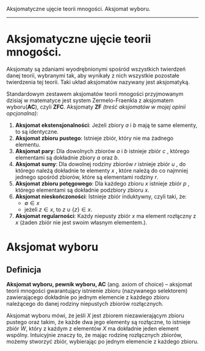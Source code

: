  Aksjomatyczne ujęcie teorii mnogości. Aksjomat wyboru.

---
# Aksjomatyczne ujęcie teorii mnogości.

Aksjomaty są zdaniami wyodrębnionymi spośród wszystkich twierdzeń danej teorii, wybranymi tak, aby wynikały z nich wszystkie pozostałe twierdzenia tej teorii. Taki układ aksjomatów nazywany jest aksjomatyką.  

Standardowym zestawem aksjomatów teorii mnogości przyjmowanym dzisiaj w matematyce jest system Zermelo-Fraenkla z aksjomatem wyboru(__AC__), czyli __ZFC__. Aksjomaty __ZF__ *(treść aksjomatów w mojej opinii opcjonalna)*:

1. __Aksjomat ekstensjonalności__: Jeżeli zbiory $a$  i $b$  mają te same elementy, to są identyczne.
2. __Aksjomat zbioru pustego__: Istnieje zbiór, który nie ma żadnego elementu.
3. __Aksjomat pary__: Dla dowolnych zbiorów $a$  i $b$  istnieje zbiór $c$ , którego elementami są dokładnie zbiory $a$ oraz $b$.
4. __Aksjomat sumy__: Dla dowolnej rodziny zbiorów $r$  istnieje zbiór $u$ , do którego należą dokładnie te elementy $x$ , które należą do co najmniej jednego spośród zbiorów, które są elementami rodziny $r$.
5. __Aksjomat zbioru potęgowego__: Dla każdego zbioru $x$ istnieje zbiór $p$ , którego elementami są dokładnie podzbiory zbioru $x$.
6. __Aksjomat nieskończoności__: Istnieje zbiór induktywny, czyli taki, że:  
    - $\emptyset \in x$
    - jeżeli $z \in x,$ to $z \cup \{z\} \in x.$
7. __Aksjomat regularności__: Każdy niepusty zbiór $x$  ma element rozłączny z $x$ (żaden zbiór nie jest swoim własnym elementem.).  


# Aksjomat wyboru

## Definicja
__Aksjomat wyboru, pewnik wyboru, AC__ (ang. axiom of choice) – aksjomat teorii mnogości gwarantujący istnienie zbioru (nazywanego selektorem) zawierającego dokładnie po jednym elemencie z każdego zbioru należącego do danej rodziny niepustych zbiorów rozłącznych.  

Aksjomat wyboru mówi, że jeśli $X$ jest zbiorem niezawierającym zbioru pustego oraz takim, że każde dwa jego elementy są rozłączne, to istnieje zbiór $W$, który z każdym z elementów $X$ ma dokładnie jeden element wspólny. Intuicyjnie znaczy to, że mając rodzinę rozłącznych zbiorów, możemy stworzyć zbiór, wybierając po jednym elemencie z każdego zbioru.
